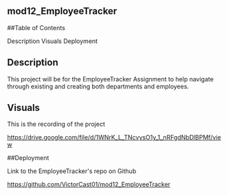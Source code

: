## mod12_EmployeeTracker

##Table of Contents

Description
Visuals
Deployment


## Description

This project will be for the EmployeeTracker Assignment to help navigate through existing and creating both departments and employees.


## Visuals

This is the recording of the project

https://drive.google.com/file/d/1WNrK_L_TNcvysO1y_1_nRFgdNbDlBPMf/view


##Deployment

Link to the EmployeeTracker's repo on Github 

https://github.com/VictorCast01/mod12_EmployeeTracker

